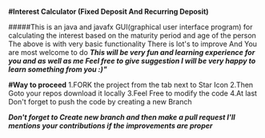 __#Interest Calculator (Fixed Deposit And Recurring Deposit)__

#####This is an java and javafx GUI(graphical user interface program) for calculating the interest based on the maturity period and age of the person The above is with very basic functionality There is lot's to improve And You are most welcome to do __*This will be very fun and learning experience for you and as well as me Feel free to give suggestion I will be very happy to learn something from you :)"*__


__#Way to proceed__
1.FORK the project from the tab next to Star Icon 
2.Then Goto your repos download it locally
3.Feel Free to modify the code
4.At last Don't  forget to push the code by creating a new Branch

__*Don't forget to Create new branch and then make a pull request I'll mentions your contributions if the improvements are proper*__



